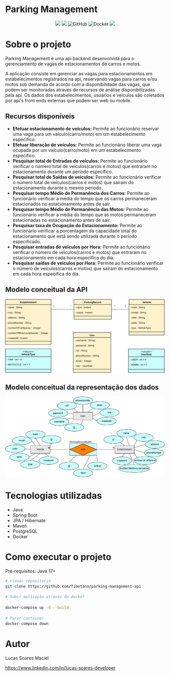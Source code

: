 # Parking Management 
<p align="center">
<a href="https://github.com/Tibetano/parking-management-api/blob/main/LICENSE" style="text-decoration: none; color: inherit;">  <img src="http://img.shields.io/static/v1?label=License&message=MIT&color=green&style=for-the-badge"/>  </a>
<a href="https://www.example.com" style="text-decoration: none; color: inherit;">  <img src="http://img.shields.io/badge/Java-17%2B-green?style=for-the-badge&logo=java"/>  </a>
<a href="https://www.example.com" style="text-decoration: none; color: inherit;">  <img alt="GitHub" src="https://img.shields.io/static/v1?label=GitHub&message=deploy&color=blue&style=for-the-badge&logo=github"/>  </a>
<a href="https://www.example.com" style="text-decoration: none; color: inherit;">  <img alt="Docker" src="https://img.shields.io/static/v1?label=Docker&message=container&color=blue&style=for-the-badge&logo=docker"/>  </a>
<a href="https://www.example.com" style="text-decoration: none; color: inherit;">  <img src="http://img.shields.io/static/v1?label=VERSAO&message=0.0.1&color=GREEN&style=for-the-badge"/>  </a>
</p>




# Sobre o projeto
Parking Management  é uma api backend desenvolvida para o gerenciamento de vagas de estacionamentos de carros e motos.

A aplicação consiste em gerenciar as vagas para estacionamentos em estabelecimentos registrados na api, reservando vagas para carros e/ou motos sob demanda de acordo com a disponibilidade das vagas, que podem ser monitoradas através de recursos de análise disponibilizadas pela api. Os dados dos estabelecimentos, usuários e veículos são coletados por api's front ends externas que podem ser web ou mobile.

## Recursos disponíveis

- **Efetuar estacionamento de veículos:** Permite ao funcionário reservar uma vaga para um vaículo(carro/moto) em um estabelecimento específico.
- **Efetuar liberação de veículos:** Permite ao funcionário liberar uma vaga ocupada por um vaículo(carro/moto) em um estabelecimento específico.
- **Pesquisar total de Entradas de veículos:** Permite ao funcionário verificar o número total de veículos(carros e motos) que entraram no estacionamento durante um período específico.
- **Pesquisar  total de Saídas de veículos:** Permite ao funcionário verificar o número total de veículos(carros e motos) que saíram do estacionamento durante o mesmo período.
- **Pesquisar tempo Médio de Permanência dos Carros:** Permite ao funcionário verificar a média do tempo que os carros permaneceram estacionados no estacionamento antes de sair.
- **Pesquisar tempo Médio de Permanência das Motos:** Permite ao funcionário verificar a média do tempo que as motos permaneceram estacionadas no estacionamento antes de sair.
- **Pesquisar taxa de Ocupação do Estacionamento:** Permite ao funcionário verificar a porcentagem da capacidade total do estacionamento que está sendo utilizada durante o período especificado.
- **Pesquisar entradas de veículos por Hora:** Permite ao funcionário verificar o número de veículos(carros e motos) que entraram no estacionamento em cada hora específica do dia.
- **Pesquisar saídas de veículos por Hora:** Permite ao funcionário verificar o número de veículos(carros e motos) que saíram do estacionamento em cada hora específica do dia.

## Modelo conceitual da API
![Modelo Conceitual](https://raw.githubusercontent.com/Tibetano/assets/main/Diagrama-classes.png)

## Modelo conceitual da representação dos dados
![Modelo ERX](https://raw.githubusercontent.com/Tibetano/assets/main/DIagrama-MERX.png)

# Tecnologias utilizadas
- Java
- Spring Boot
- JPA / Hibernate
- Maven
- PostgreSQL
- Docker

# Como executar o projeto

Pré-requisitos: Java 17+

```bash
# clonar repositório
git clone https://github.com/Tibetano/parking-management-api

# Subir aplicação através do docker

docker-compose up -d --build

# Parar container
docker-compose down


```



# Autor

Lucas Soares Maciel

https://www.linkedin.com/in/lucas-soares-developer


